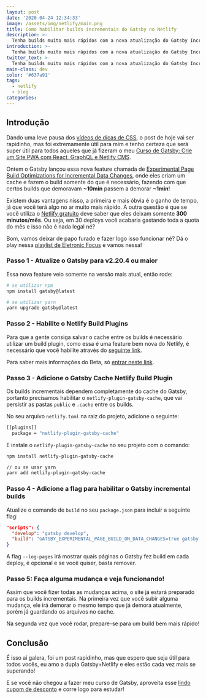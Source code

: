 ```yaml
---
layout: post
date: '2020-04-24 12:34:33'
image: /assets/img/netlify/main.png
title: Como habilitar builds incrementais do Gatsby no Netlify
description: >-
  Tenha builds muito mais rápidos com a nova atualização do Gatsby Incremental Build.
introduction: >-
  Tenha builds muito mais rápidos com a nova atualização do Gatsby Incremental Build.
twitter_text: >-
  Tenha builds muito mais rápidos com a nova atualização do Gatsby Incremental Build.
main-class: dev
color: '#637a91'
tags:
  - netlify
  - blog
categories:
---
```


## Introdução

Dando uma leve pausa dos [vídeos de dicas de CSS](https://willianjusten.com.br/series/#dicas-de-css), o post de hoje vai ser rapidinho, mas foi extremamente útil para mim e tenho certeza que será super útil para todos aqueles que já fizeram o meu [Curso de Gatsby: Crie um Site PWA com React, GraphQL e Netlify CMS](https://www.udemy.com/course/gatsby-crie-um-site-pwa-com-react-graphql-e-netlify-cms/?couponCode=PROMOAGO2120).

Ontem o Gatsby lançou essa nova feature chamada de [Experimental Page Build Optimizations for Incremental Data Changes](https://www.gatsbyjs.org/docs/page-build-optimizations-for-incremental-data-changes/), onde eles criam um cache e fazem o build somente do que é necessário, fazendo com que certos builds que demoravam **~10min** passem a demorar **~1min**!

Existem duas vantagens nisso, a primeira e mais óbvia é o ganho de tempo, já que você terá algo no ar muito mais rápido. A outra questão é que se você utiliza o [Netlify gratuito](https://www.netlify.com/pricing/) deve saber que eles deixam somente **300 minutos/mês**. Ou seja, em 30 deploys você acabaria gastando toda a quota do mês e isso não é nada legal né?

Bom, vamos deixar de papo furado e fazer logo isso funcionar né? Dá o play nessa [playlist de Eletronic Focus](https://open.spotify.com/playlist/37i9dQZF1DX0wMD4IoQ5aJ?si=-A5AVvQYQ76dRp_ZHFgzIQ) e vamos nessa!

### Passo 1 - Atualize o Gatsby para v2.20.4 ou maior

Essa nova feature veio somente na versão mais atual, então rode:

```bash
# se utilizar npm
npm install gatsby@latest

# se utilizar yarn
yarn upgrade gatsby@latest
```

### Passo 2 - Habilite o Netlify Build Plugins

Para que a gente consiga salvar o cache entre os builds é necessário utilizar um build plugin, como essa é uma feature bem nova do Netlify, é necessário que você habilite através do [seguinte link](https://app.netlify.com/enable-beta).

Para saber mais informações do Beta, só [entrar neste link](https://docs.netlify.com/configure-builds/build-plugins/).

### Passo 3 - Adicione o Gatsby Cache Netlify Build Plugin

Os builds incrementais dependem completamente do cache do Gatsby, portanto precisamos habilitar o `netlify-plugin-gatsby-cache`, que vai persistir as pastas `public` e `.cache` entre os builds.

No seu arquivo `netlify.toml` na raiz do projeto, adicione o seguinte:

```bash
[[plugins]]
  package = "netlify-plugin-gatsby-cache"
```

E instale o `netlify-plugin-gatsby-cache` no seu projeto com o comando:

```bash
npm install netlify-plugin-gatsby-cache

// ou se usar yarn
yarn add netlify-plugin-gatsby-cache
```

### Passo 4 - Adicione a flag para habilitar o Gatsby incremental builds

Atualize o comando de `build` no seu `package.json` para incluir a seguinte flag:

```json
"scripts": {
  "develop": "gatsby develop",
  "build": "GATSBY_EXPERIMENTAL_PAGE_BUILD_ON_DATA_CHANGES=true gatsby build --log-pages"
}
```

A flag `--log-pages` irá mostrar quais páginas o Gatsby fez build em cada deploy, é opcional e se você quiser, basta remover.

### Passo 5: Faça alguma mudança e veja funcionando!

Assim que você fizer todas as mudanças acima, o site já estará preparado para os builds incrementais. Na primeira vez que você subir alguma mudança, ele irá demorar o mesmo tempo que já demora atualmente, porém já guardando os arquivos no cache.

Na segunda vez que você rodar, prepare-se para um build bem mais rápido!

## Conclusão

É isso aí galera, foi um post rapidinho, mas que espero que seja útil para todos vocês, eu amo a dupla Gatsby+Netlify e eles estão cada vez mais se superando!

E se você não chegou a fazer meu curso de Gatsby, aproveita esse [lindo cupom de desconto](https://www.udemy.com/course/gatsby-crie-um-site-pwa-com-react-graphql-e-netlify-cms/?couponCode=PROMOAGO2120) e corre logo para estudar!
